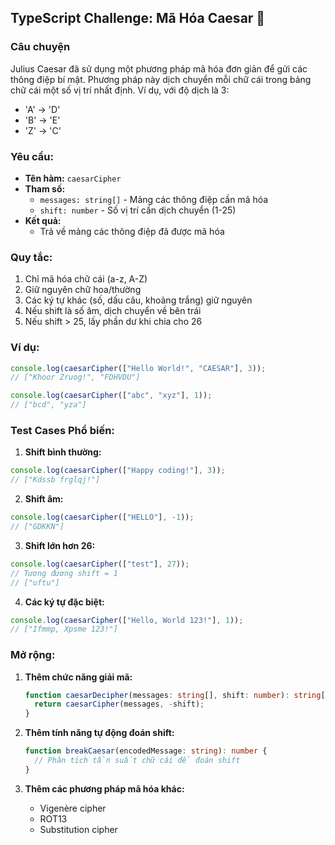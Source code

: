 ## TypeScript Challenge: Mã Hóa Caesar 📜

### Câu chuyện
Julius Caesar đã sử dụng một phương pháp mã hóa đơn giản để gửi các thông điệp bí mật. Phương pháp này dịch chuyển mỗi chữ cái trong bảng chữ cái một số vị trí nhất định. Ví dụ, với độ dịch là 3:
- 'A' -> 'D'
- 'B' -> 'E'
- 'Z' -> 'C'

### Yêu cầu:
- **Tên hàm:** `caesarCipher`
- **Tham số:** 
  - `messages: string[]` - Mảng các thông điệp cần mã hóa
  - `shift: number` - Số vị trí cần dịch chuyển (1-25)
- **Kết quả:** 
  - Trả về mảng các thông điệp đã được mã hóa

### Quy tắc:
1. Chỉ mã hóa chữ cái (a-z, A-Z)
2. Giữ nguyên chữ hoa/thường
3. Các ký tự khác (số, dấu câu, khoảng trắng) giữ nguyên
4. Nếu shift là số âm, dịch chuyển về bên trái
5. Nếu shift > 25, lấy phần dư khi chia cho 26

### Ví dụ:
```typescript
console.log(caesarCipher(["Hello World!", "CAESAR"], 3));
// ["Khoor Zruog!", "FDHVDU"]

console.log(caesarCipher(["abc", "xyz"], 1));
// ["bcd", "yza"]
```

### Test Cases Phổ biến:

1. **Shift bình thường:**
```typescript
console.log(caesarCipher(["Happy coding!"], 3));
// ["Kdssb frglqj!"]
```

2. **Shift âm:**
```typescript
console.log(caesarCipher(["HELLO"], -1));
// ["GDKKN"]
```

3. **Shift lớn hơn 26:**
```typescript
console.log(caesarCipher(["test"], 27));
// Tương đương shift = 1
// ["uftu"]
```

4. **Các ký tự đặc biệt:**
```typescript
console.log(caesarCipher(["Hello, World 123!"], 1));
// ["Ifmmp, Xpsme 123!"]
```

### Mở rộng:
1. **Thêm chức năng giải mã:**
   ```typescript
   function caesarDecipher(messages: string[], shift: number): string[] {
     return caesarCipher(messages, -shift);
   }
   ```

2. **Thêm tính năng tự động đoán shift:**
   ```typescript
   function breakCaesar(encodedMessage: string): number {
     // Phân tích tần suất chữ cái để đoán shift
   }
   ```

3. **Thêm các phương pháp mã hóa khác:**
   - Vigenère cipher
   - ROT13
   - Substitution cipher
